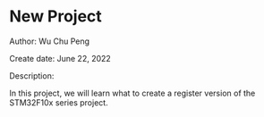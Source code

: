 # New Project

Author: Wu Chu Peng

Create date: June 22, 2022

Description:

In this project, we will learn what to create a register version of the STM32F10x series project.